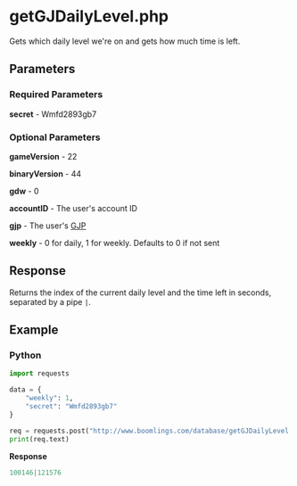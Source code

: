 # getGJDailyLevel.php

Gets which daily level we're on and gets how much time is left.

## Parameters

### Required Parameters

**secret** - Wmfd2893gb7

### Optional Parameters

**gameVersion** - 22

**binaryVersion** - 44

**gdw** - 0

**accountID** - The user's account ID

**gjp** - The user's [GJP](/topics/encryption/gjp.md)

**weekly** - 0 for daily, 1 for weekly. Defaults to 0 if not sent

## Response

Returns the index of the current daily level and the time left in seconds, separated by a pipe `|`.

## Example

<!-- tabs:start -->

### **Python**

```py
import requests

data = {
	"weekly": 1,
    "secret": "Wmfd2893gb7"
}

req = requests.post("http://www.boomlings.com/database/getGJDailyLevel.php", data=data)
print(req.text)
```

**Response**
```py
100146|121576
```

<!-- tabs:end -->
